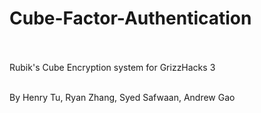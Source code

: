 # Cube-Factor-Authentication
<br><br>
Rubik's Cube Encryption system for GrizzHacks 3<br><br>

By Henry Tu, Ryan Zhang, Syed Safwaan, Andrew Gao
